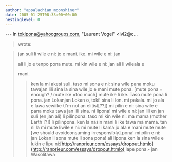 ```yaml
---
author: "appalachian_moonshiner"
date: 2005-01-25T08:33:00+00:00
nestinglevel: 0
---
```

\---
 In [tokipona@yahoogroups.com](mailto://tokipona@yahoogroups.com), "Laurent Vogel" <lvl2@c...
> wrote:

> 
> jan suli li wile e ni: jo e mani. ike. mi wile e ni: jan
> 
> ali li jo e tenpo pona mute. mi kin wile e ni: jan ali li wileala e
> 
> mani.
>> ken la mi akesi suli. taso mi sona e ni: sina wile pana moku tawajan lili
> sina la
> sina wile jo e mani mute pona. \[mute pona = enough? / mute ike =too much\]
> mute ike li ike. Taso mute pona li pona.
>> jan Lokanjan Lokan o, toki! sina li lon. mi pakala. mi jo ala e lawa sewiike (I'm not an elitist\[??\]).mi pilin e ni: sina wile e pana moku tawa jan lili sina. ni lipona! mi wile e ni: jan lili en jan suli (en jan ali) li pilinpona. taso mi kin wile ni: ma mama (mother Earth \[?\]) li pilinpona. ken la nasin mani li ike tawa ma mama. tan ni la mi mute liwile e ni: mi mute li kama jo ala e mani mute mute \[we should avoidconsuming irresponsibly\].pona! mi pilin e ni: jan Lokan li sona mute li sona pona! ali lipona.ken la sina wile e lukin e lipu ni:[http://ranprieur.com/essays/dropout.htmlo](http://ranprieur.com/essays/dropout.htmlo) lape pona.- jan Wasolitawa